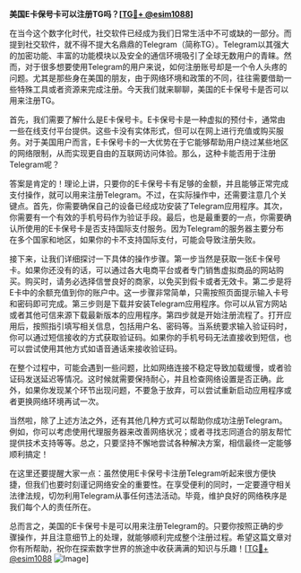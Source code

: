 **美国E卡保号卡可以注册TG吗？[[TG💪+ @esim1088](https://t.me/s/esim1088)]**

在当今这个数字化时代，社交软件已经成为我们日常生活中不可或缺的一部分。而提到社交软件，就不得不提大名鼎鼎的Telegram（简称TG）。Telegram以其强大的加密功能、丰富的功能模块以及安全的通信环境吸引了全球无数用户的青睐。然而，对于很多想要使用Telegram的用户来说，如何注册账号却是一个令人头疼的问题。尤其是那些身在美国的朋友，由于网络环境和政策的不同，往往需要借助一些特殊工具或者资源来完成注册。今天我们就来聊聊，美国的E卡保号卡是否可以用来注册TG。

首先，我们需要了解什么是E卡保号卡。E卡保号卡是一种虚拟的预付卡，通常由一些在线支付平台提供。这些卡没有实体形式，但可以在网上进行充值或购买服务。对于美国用户而言，E卡保号卡的一大优势在于它能够帮助用户绕过某些地区的网络限制，从而实现更自由的互联网访问体验。那么，这种卡能否用于注册Telegram呢？

答案是肯定的！理论上讲，只要你的E卡保号卡有足够的金额，并且能够正常完成支付操作，就可以用来注册Telegram。不过，在实际操作中，还需要注意几个关键点。首先，你需要确保自己的设备已经成功安装了Telegram应用程序。其次，你需要有一个有效的手机号码作为验证手段。最后，也是最重要的一点，你需要确认所使用的E卡保号卡是否支持国际支付服务。因为Telegram的服务器主要分布在多个国家和地区，如果你的卡不支持国际支付，可能会导致注册失败。

接下来，让我们详细探讨一下具体的操作步骤。第一步当然是获取一张E卡保号卡。如果你还没有的话，可以通过各大电商平台或者专门销售虚拟商品的网站购买。购买时，请务必选择信誉良好的商家，以免买到假卡或者无效卡。第二步是将E卡中的余额充值到你的账户中。这一步骤非常简单，只需按照页面提示输入卡号和密码即可完成。第三步则是下载并安装Telegram应用程序。你可以从官方网站或者其他可信来源下载最新版本的应用程序。第四步就是开始注册流程了。打开应用后，按照指引填写相关信息，包括用户名、密码等。当系统要求输入验证码时，你可以通过短信接收的方式获取验证码。如果你的手机号码无法直接收到短信，也可以尝试使用其他方式如语音通话来接收验证码。

在整个过程中，可能会遇到一些问题，比如网络连接不稳定导致加载缓慢，或者验证码发送延迟等情况。这时候就需要保持耐心，并且检查网络设置是否正确。此外，如果你发现某个环节出现问题，不要急于放弃，可以尝试重新启动应用程序或者更换网络环境再试一次。

当然啦，除了上述方法之外，还有其他几种方式可以帮助你成功注册Telegram。例如，你可以考虑使用代理服务器来改善网络状况；或者寻找志同道合的朋友帮忙提供技术支持等等。总之，只要坚持不懈地尝试各种解决方案，相信最终一定能够顺利搞定！

在这里还要提醒大家一点：虽然使用E卡保号卡注册Telegram听起来很方便快捷，但我们也要时刻谨记网络安全的重要性。在享受便利的同时，一定要遵守相关法律法规，切勿利用Telegram从事任何违法活动。毕竟，维护良好的网络秩序是我们每个人的责任所在。

总而言之，美国的E卡保号卡是可以用来注册Telegram的。只要你按照正确的步骤操作，并且注意细节上的处理，就能够顺利完成整个注册过程。希望这篇文章对你有所帮助，祝你在探索数字世界的旅途中收获满满的知识与乐趣！[[TG💪+ @esim1088](https://t.me/s/esim1088) ![Image](https://i.postimg.cc/4NQfJmqS/Snipaste-2025-05-13-00-14-12.png)]